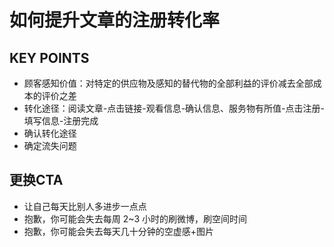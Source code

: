 # 如何提升文章的注册转化率

## KEY POINTS

- 顾客感知价值：对特定的供应物及感知的替代物的全部利益的评价减去全部成本的评价之差
- 转化途径：阅读文章-点击链接-观看信息-确认信息、服务物有所值-点击注册-填写信息-注册完成
- 确认转化途径
- 确定流失问题

## 更换CTA

- 让自己每天比别人多进步一点点
- 抱歉，你可能会失去每周 2~3 小时的刷微博，刷空间时间
- 抱歉，你可能会失去每天几十分钟的空虚感+图片
